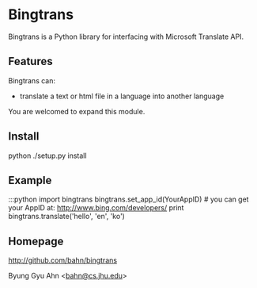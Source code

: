 Bingtrans
=========

Bingtrans is a Python library for interfacing with Microsoft Translate API.

Features
--------

Bingtrans can:

- translate a text or html file in a language into another language

You are welcomed to expand this module.

Install
-------

python ./setup.py install

Example
-------

:::python
import bingtrans
bingtrans.set_app_id(YourAppID)  # you can get your AppID at: http://www.bing.com/developers/
print bingtrans.translate('hello', 'en', 'ko')

Homepage
--------

http://github.com/bahn/bingtrans

Byung Gyu Ahn <<bahn@cs.jhu.edu>>
